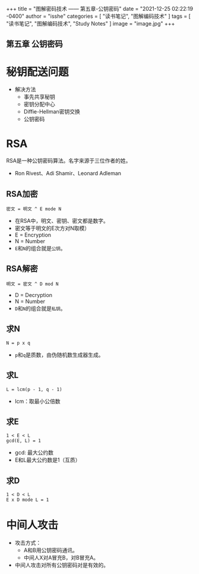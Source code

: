 +++
title = "图解密码技术 —— 第五章-公钥密码"
date = "2021-12-25 02:22:19 -0400"
author = "isshe"
categories = [ "读书笔记", "图解编码技术" ]
tags = [ "读书笔记", "图解编码技术", "Study Notes" ]
image = "image.jpg"
+++


第五章 公钥密码
---

# 秘钥配送问题
* 解决方法
  * 事先共享秘钥
  * 密钥分配中心
  * Diffie-Hellman密钥交换
  * 公钥密码


# RSA
RSA是一种公钥密码算法。名字来源于三位作者的姓。
* Ron Rivest、Adi Shamir、Leonard Adleman

## RSA加密
```
密文 = 明文 ^ E mode N 
```
* 在RSA中，明文、密钥、密文都是数字。
* 密文等于明文的E次方对N取模）
* E = Encryption
* N = Number 
* `E`和`N`的组合就是`公钥`。

## RSA解密
```
明文 = 密文 ^ D mod N
```
* D = Decryption
* N = Number
* `D`和`N`的组合就是`私钥`。

## 求N
```
N = p x q
```
* `p`和`q`是质数，由伪随机数生成器生成。

## 求L
```
L = lcm(p - 1, q - 1)
```
* lcm：取最小公倍数

## 求E
```
1 < E < L
gcd(E, L) = 1
```
* gcd: 最大公约数
* E和L最大公约数是1（互质）

## 求D
```
1 < D < L
E x D mode L = 1
```

# 中间人攻击
* 攻击方式：
  * A和B用公钥密码通讯。
  * 中间人X对A冒充B，对B冒充A。
* 中间人攻击对所有公钥密码对是有效的。